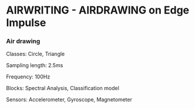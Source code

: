 # AIRWRITING - AIRDRAWING on Edge Impulse
### Air drawing


Classes: Circle, Triangle

Sampling length: 2.5ms

Frequency: 100Hz

Blocks: Spectral Analysis, Classification model

Sensors: Accelerometer, Gyroscope, Magnetometer
